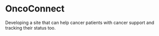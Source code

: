 # OncoConnect
Developing a site that can help cancer patients with cancer support and tracking their status too.
